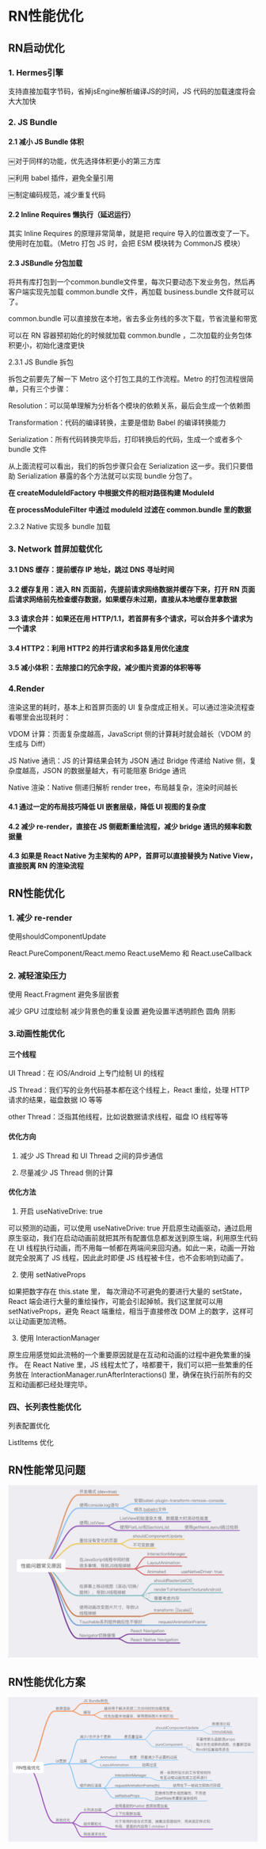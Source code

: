 # RN性能优化

## RN启动优化
### 1. Hermes引擎

支持直接加载字节码，省掉jsEngine解析编译JS的时间，JS 代码的加载速度将会大大加快

### 2. JS Bundle

#### 2.1 减小 JS Bundle 体积

￼对于同样的功能，优先选择体积更小的第三方库

￼利用 babel 插件，避免全量引用

￼制定编码规范，减少重复代码

#### 2.2 Inline Requires 懒执行（延迟运行）

其实 Inline Requires 的原理非常简单，就是把 require 导入的位置改变了一下。使用时在加载。（Metro 打包 JS 时，会把 ESM 模块转为 CommonJS 模块）

#### 2.3 JSBundle 分包加载

将共有库打包到一个common.bundle文件里，每次只要动态下发业务包，然后再客户端实现先加载 common.bundle 文件，再加载 business.bundle 文件就可以了。

common.bundle 可以直接放在本地，省去多业务线的多次下载，节省流量和带宽

可以在 RN 容器预初始化的时候就加载 common.bundle ，二次加载的业务包体积更小，初始化速度更快

2.3.1 JS Bundle 拆包

拆包之前要先了解一下 Metro 这个打包工具的工作流程。Metro 的打包流程很简单，只有三个步骤：

Resolution：可以简单理解为分析各个模块的依赖关系，最后会生成一个依赖图

Transformation：代码的编译转换，主要是借助 Babel 的编译转换能力

Serialization：所有代码转换完毕后，打印转换后的代码，生成一个或者多个 bundle 文件

从上面流程可以看出，我们的拆包步骤只会在 Serialization 这一步。我们只要借助 Serialization 暴露的各个方法就可以实现 bundle 分包了。


**在 createModuleIdFactory 中根据文件的相对路径构建 ModuleId**

**在 processModuleFilter 中通过 moduleId 过滤在 common.bundle 里的数据**

2.3.2 Native 实现多 bundle 加载

### 3. Network 首屏加载优化

#### 3.1 DNS 缓存：提前缓存 IP 地址，跳过 DNS 寻址时间

#### 3.2 缓存复用：进入 RN 页面前，先提前请求网络数据并缓存下来，打开 RN 页面后请求网络前先检查缓存数据，如果缓存未过期，直接从本地缓存里拿数据

#### 3.3 请求合并：如果还在用 HTTP/1.1，若首屏有多个请求，可以合并多个请求为一个请求

#### 3.4 HTTP2：利用 HTTP2 的并行请求和多路复用优化速度

#### 3.5 减小体积：去除接口的冗余字段，减少图片资源的体积等等

### 4.Render

渲染这里的耗时，基本上和首屏页面的 UI 复杂度成正相关。可以通过渲染流程查看哪里会出现耗时：

VDOM 计算：页面复杂度越高，JavaScript 侧的计算耗时就会越长（VDOM 的生成与 Diff）

JS Native 通讯：JS 的计算结果会转为 JSON 通过 Bridge 传递给 Native 侧，复杂度越高，JSON 的数据量越大，有可能阻塞 Bridge 通讯

Native 渲染：Native 侧递归解析 render tree，布局越复杂，渲染时间越长

#### 4.1 通过一定的布局技巧降低 UI 嵌套层级，降低 UI 视图的复杂度

#### 4.2 减少 re-render，直接在 JS 侧截断重绘流程，减少 bridge 通讯的频率和数据量

#### 4.3 如果是 React Native 为主架构的 APP，首屏可以直接替换为 Native View，直接脱离 RN 的渲染流程

## RN性能优化

### 1. 减少 re-render 
使用shouldComponentUpdate

React.PureComponent/React.memo React.useMemo 和 React.useCallback

### 2. 减轻渲染压力
使用 React.Fragment 避免多层嵌套

减少 GPU 过度绘制 减少背景色的重复设置 避免设置半透明颜色 圆角 阴影

### 3.动画性能优化
#### 三个线程
UI Thread：在 iOS/Android 上专门绘制 UI 的线程

JS Thread：我们写的业务代码基本都在这个线程上，React 重绘，处理 HTTP 请求的结果，磁盘数据 IO 等等

other Thread：泛指其他线程，比如说数据请求线程，磁盘 IO 线程等等

#### 优化方向
1. 减少 JS Thread 和 UI Thread 之间的异步通信

2. 尽量减少 JS Thread 侧的计算

#### 优化方法
1. 开启 useNativeDrive: true

可以预测的动画，可以使用 useNativeDrive: true 开启原生动画驱动，通过启用原生驱动，我们在启动动画前就把其所有配置信息都发送到原生端，利用原生代码在 UI 线程执行动画，而不用每一帧都在两端间来回沟通。如此一来，动画一开始就完全脱离了 JS 线程，因此此时即便 JS 线程被卡住，也不会影响到动画了。

2. 使用 setNativeProps

如果把数字存在 this.state 里， 每次滑动不可避免的要进行大量的 setState，React 端会进行大量的重绘操作，可能会引起掉帧。我们这里就可以用 setNativeProps，避免 React 端重绘，相当于直接修改 DOM 上的数字，这样可以让动画更加流畅。

3. 使用 InteractionManager

原生应用感觉如此流畅的一个重要原因就是在互动和动画的过程中避免繁重的操作。
在 React Native 里，JS 线程太忙了，啥都要干，我们可以把一些繁重的任务放在 InteractionManager.runAfterInteractions() 里，确保在执行前所有的交互和动画都已经处理完毕。

### 四、长列表性能优化
列表配置优化

ListItems 优化

## RN性能常见问题
![性能问题](../../.vuepress/public/images/rn-problem.jpg)

## RN性能优化方案
![优化方案](../../.vuepress/public/images/rn-optimize.jpg)